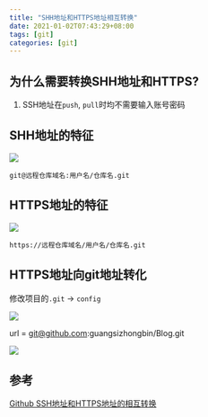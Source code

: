 ```yaml
---
title: "SHH地址和HTTPS地址相互转换"
date: 2021-01-02T07:43:29+08:00
tags: [git]
categories: [git]
---
```


## 为什么需要转换SHH地址和HTTPS?

1. SSH地址在`push`, `pull`时均不需要输入账号密码

<!--more-->

## SHH地址的特征

![](https://img.fengqigang.cn//img/20210102083933.png)

`git@远程仓库域名:用户名/仓库名.git`

## HTTPS地址的特征

![](https://img.fengqigang.cn//img/20210102084158.png)

`https://远程仓库域名/用户名/仓库名.git`

## HTTPS地址向git地址转化

修改项目的`.git` -> `config`

![](https://img.fengqigang.cn//img/20210102084518.png)

url = git@github.com:guangsizhongbin/Blog.git

![](https://img.fengqigang.cn//img/20210102084818.png)

## 参考
[Github SSH地址和HTTPS地址的相互转换](https://lanlan2017.github.io/blog/9f3d9944/)
